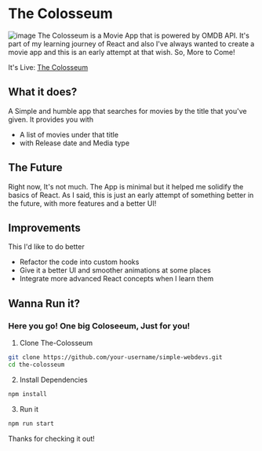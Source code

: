 # The Colosseum 
![image](https://github.com/user-attachments/assets/0b6c2870-9946-49e2-b8d6-117c58d887c7)
The Colosseum is a Movie App that is powered by OMDB API. It's part of my learning journey of React and also
I've always wanted to create a movie app and this is an early attempt at that wish. So, More to Come!

It's Live: [The Colosseum](https://the-colosseum.vercel.app/)

## What it does?
A Simple and humble app that searches for movies by the title that you've given. It provides you with

  - A list of movies under that title
  - with Release date and Media type

## The Future
Right now, It's not much. The App is minimal but it helped me solidify the basics of React. As I said, this is just an early attempt of something better in the future, with more features and a better UI!

## Improvements
This I'd like to do better 
  - Refactor the code into custom hooks
  - Give it a better UI and smoother animations at some places
  - Integrate more advanced React concepts when I learn them

## Wanna Run it? 
### Here you go! One big Coloseeum, Just for you!

1. Clone The-Colosseum
```sh
git clone https://github.com/your-username/simple-webdevs.git
cd the-colosseum
```
2. Install Dependencies
```sh
npm install
```
3. Run it
```sh
npm run start
```

Thanks for checking it out!
